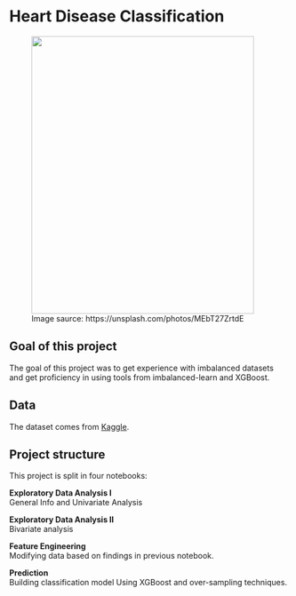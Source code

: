 # **Heart Disease Classification**



<figure>
<img src='https://images.unsplash.com/photo-1618939304347-e91b1f33d2ab?ixlib=rb-4.0.3&ixid=MnwxMjA3fDB8MHxwaG90by1wYWdlfHx8fGVufDB8fHx8&auto=format&fit=crop&w=687&q=80'  width="400" height ="500"/>
<figcaption>Image saurce: https://unsplash.com/photos/MEbT27ZrtdE</figcaption></center>
</figure>


## **Goal of this project**

The goal of this project was to get experience with imbalanced datasets and get proficiency in using tools from imbalanced-learn  and XGBoost.

## **Data**

The dataset comes from [Kaggle](https://www.kaggle.com/datasets/kamilpytlak/personal-key-indicators-of-heart-disease). 


## **Project structure**
This project is split in four notebooks:

**Exploratory Data Analysis I**\
General Info and Univariate Analysis

**Exploratory Data Analysis II**\
Bivariate analysis

**Feature Engineering**\
Modifying data based on findings in previous notebook.

**Prediction**\
Building classification model Using XGBoost and over-sampling techniques.
